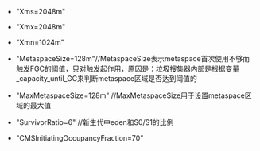 - "Xms=2048m"
- "Xmx=2048m"

- "Xmn=1024m"
    
- "MetaspaceSize=128m"//MetaspaceSize表示metaspace首次使用不够而触发FGC的阈值，只对触发起作用，原因是：垃圾搜集器内部是根据变量_capacity_until_GC来判断metaspace区域是否达到阈值的

    
- "MaxMetaspaceSize=128m" //MaxMetaspaceSize用于设置metaspace区域的最大值
    
- "SurvivorRatio=6" //新生代中eden和S0/S1的比例
    
- "CMSInitiatingOccupancyFraction=70"